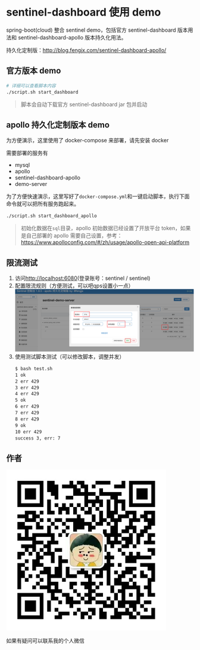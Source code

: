 # sentinel-dashboard 使用 demo

spring-boot(cloud) 整合 sentinel demo，包括官方 sentinel-dashboard 版本用法和 sentinel-dashboard-apollo 版本持久化用法。

持久化定制版：<http://blog.fengjx.com/sentinel-dashboard-apollo/>

## 官方版本 demo

```bash
# 详细可以查看脚本内容
./script.sh start_dashboard
```

> 脚本会自动下载官方 sentinel-dashboard jar 包并启动

## apollo 持久化定制版本 demo

为方便演示，这里使用了 docker-compose 来部署，请先安装 docker

需要部署的服务有
- mysql
- apollo
- sentinel-dashboard-apollo
- demo-server

为了方便快速演示，这里写好了`docker-compose.yml`和一键启动脚本，执行下面命令就可以把所有服务跑起来。

```bash
./script.sh start_dashboard_apollo
```

> 初始化数据在`sql`目录，apollo 初始数据已经设置了开放平台 token，如果是自己部署的 apollo 需要自己设置，参考：<https://www.apolloconfig.com/#/zh/usage/apollo-open-api-platform>


## 限流测试

1. 访问<http://localhost:6080>(登录账号：sentinel / sentinel)
2. 配置限流规则（方便测试，可以吧qps设置小一点）
   ![](./doc/rule.jpg)
3. 使用测试脚本测试（可以修改脚本，调整并发）
    ```bash
    $ bash test.sh
    1 ok
    2 err 429
    3 err 429
    4 err 429
    5 ok
    6 err 429
    7 err 429
    8 err 429
    9 ok
    10 err 429
    success 3, err: 7
    ```

## 作者

![](./doc/wx.jpg)

如果有疑问可以联系我的个人微信

